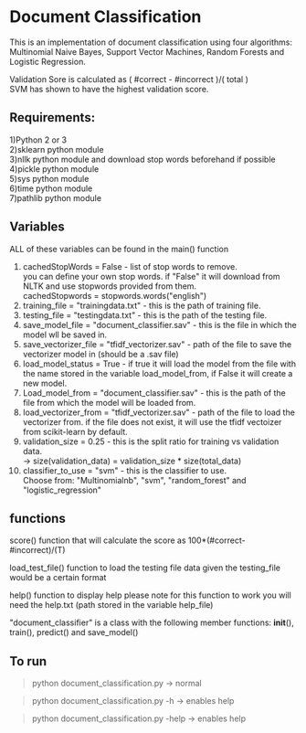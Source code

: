 # Document Classification

This is an implementation of document classification using four algorithms: Multinomial Naive Bayes, Support Vector Machines, Random Forests and Logistic Regression.

Validation Sore is calculated as ( #correct - #incorrect )/( total )  
SVM has shown to have the highest validation score.

## Requirements:  
1)Python 2 or 3  
2)sklearn python module  
3)nllk python module and download stop words beforehand if possible  
4)pickle python module  
5)sys python module  
6)time python module  
7)pathlib python module  

## Variables  

ALL of these variables can be found in the main() function

1) cachedStopWords = False - list of stop words to remove.  
   you can define your own stop words. if "False" it will download from NLTK and use stopwords provided from them.  
   cachedStopwords = stopwords.words("english")
2) training_file = "trainingdata.txt" - this is the path of training file.  
3) testing_file = "testingdata.txt" - this is the path of the testing file.  
4) save_model_file = "document_classifier.sav" - this is the file in which the model wll be saved in.  
5) save_vectorizer_file = "tfidf_vectorizer.sav" - path of the file to save the vectorizer model in (should be a .sav file)  
6) load_model_status = True - if true it will load the model from the file with the name stored in the variable load_model_from, if False it will create a new model.  
7) Load_model_from = "document_classifier.sav" - this is the path of the file from which the model will be loaded from.  
8) load_vectorizer_from = "tfidf_vectorizer.sav" - path of the file to load the vectorizer from. if the file does not exist, it will use    the tfidf vectoizer from scikit-learn by default.  
9) validation_size = 0.25 - this is the split ratio for training vs validation data.  
   -> size(validation_data) = validation_size * size(total_data)  
10) classifier_to_use = "svm" - this is the classifier to use.  
    Choose from: "Multinomialnb", "svm", "random_forest" and "logistic_regression" 

## functions
score() function that will calculate the score as 100*(#correct-#incorrect)/(T)

load_test_file() function to load the testing file data given the testing_file would be a certain format

help() function to display help
please note for this function to work you will need the help.txt (path stored in the variable help_file)


"document_classifier" is a class with the following member functions: __init__(), train(), predict() and save_model()

## To run  
> python document_classification.py     -> normal

> python document_classification.py -h       -> enables help

> python document_classification.py -help       -> enables help
